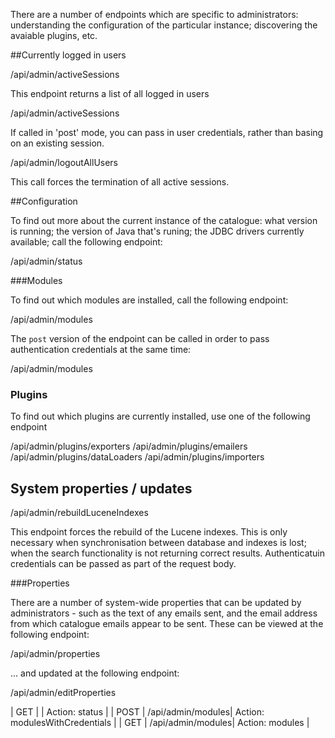 There are a number of endpoints which are specific to administrators: understanding the configuration of the particular instance; discovering the
 avaiable plugins, etc.
 
##Currently logged in users
 
<endpoint class="get">/api/admin/activeSessions</endpoint>
 
This endpoint returns a list of all logged in users
 
<endpoint class="post">/api/admin/activeSessions</endpoint>
 
If called in 'post' mode, you can pass in user credentials, rather than basing on an existing session.

<endpoint class="delete">/api/admin/logoutAllUsers</endpoint>

This call forces the termination of all active sessions.

##Configuration

To find out more about the current instance of the catalogue: what version is running; the version of Java that's runing; the JDBC drivers
 currently available; call the following endpoint:
 
<endpoint class="get">/api/admin/status</endpoint>


###Modules

To find out which modules are installed, call the following endpoint:

<endpoint class="get">/api/admin/modules</endpoint>

The `post` version of the endpoint can be called in order to pass authentication credentials at the same time:

<endpoint class="post">/api/admin/modules</endpoint>


### Plugins

To find out which plugins are currently installed, use one of the following endpoint

<endpoint class="get">/api/admin/plugins/exporters</endpoint>
<endpoint class="get">/api/admin/plugins/emailers</endpoint>
<endpoint class="get">/api/admin/plugins/dataLoaders</endpoint>
<endpoint class="get">/api/admin/plugins/importers</endpoint>



## System properties / updates
<endpoint class="post">/api/admin/rebuildLuceneIndexes</endpoint>

This endpoint forces the rebuild of the Lucene indexes.  This is only necessary when synchronisation between database and indexes is lost; when
the search functionality is not returning correct results.  Authenticatuin credentials can be passed as part of the request body.
 
###Properties 
  
There are a number of system-wide properties that can be updated by administrators - such as the text of any emails sent, and the email address
 from which catalogue emails appear to be sent.  These can be viewed at the following endpoint:
 
<endpoint class="get">/api/admin/properties</endpoint>

... and updated at the following endpoint:

<endpoint class="post">/api/admin/editProperties</endpoint>
 
 

|   GET    |  | Action: status  |
 |   POST   | /api/admin/modules| Action: modulesWithCredentials                  |
 |   GET    | /api/admin/modules| Action: modules |

